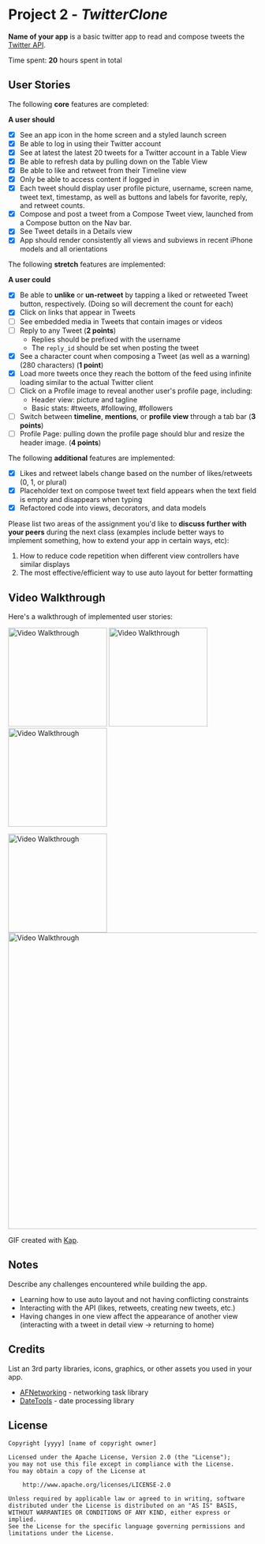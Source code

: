 # Project 2 - *TwitterClone*

**Name of your app** is a basic twitter app to read and compose tweets the [Twitter API](https://apps.twitter.com/).

Time spent: **20** hours spent in total

## User Stories

The following **core** features are completed:

**A user should**

- [X] See an app icon in the home screen and a styled launch screen
- [X] Be able to log in using their Twitter account
- [X] See at latest the latest 20 tweets for a Twitter account in a Table View
- [X] Be able to refresh data by pulling down on the Table View
- [X] Be able to like and retweet from their Timeline view
- [X] Only be able to access content if logged in
- [X] Each tweet should display user profile picture, username, screen name, tweet text, timestamp, as well as buttons and labels for favorite, reply, and retweet counts.
- [X] Compose and post a tweet from a Compose Tweet view, launched from a Compose button on the Nav bar.
- [X] See Tweet details in a Details view
- [X] App should render consistently all views and subviews in recent iPhone models and all orientations

The following **stretch** features are implemented:

**A user could**

- [X] Be able to **unlike** or **un-retweet** by tapping a liked or retweeted Tweet button, respectively. (Doing so will decrement the count for each)
- [X] Click on links that appear in Tweets
- [ ] See embedded media in Tweets that contain images or videos
- [ ] Reply to any Tweet (**2 points**)
  - Replies should be prefixed with the username
  - The `reply_id` should be set when posting the tweet
- [X] See a character count when composing a Tweet (as well as a warning) (280 characters) (**1 point**)
- [X] Load more tweets once they reach the bottom of the feed using infinite loading similar to the actual Twitter client
- [ ] Click on a Profile image to reveal another user's profile page, including:
  - Header view: picture and tagline
  - Basic stats: #tweets, #following, #followers
- [ ] Switch between **timeline**, **mentions**, or **profile view** through a tab bar (**3 points**)
- [ ] Profile Page: pulling down the profile page should blur and resize the header image. (**4 points**)

The following **additional** features are implemented:
- [X] Likes and retweet labels change based on the number of likes/retweets (0, 1, or plural)
- [X] Placeholder text on compose tweet text field appears when the text field is empty and disappears when typing
- [X] Refactored code into views, decorators, and data models

Please list two areas of the assignment you'd like to **discuss further with your peers** during the next class (examples include better ways to implement something, how to extend your app in certain ways, etc):

1. How to reduce code repetition when different view controllers have similar displays
2. The most effective/efficient way to use auto layout for better formatting

## Video Walkthrough

Here's a walkthrough of implemented user stories:

<p float="left">
<img src='Demos/TwitterDemo1.gif' title='First demo' width='200' alt='Video Walkthrough' />
<img src='Demos/TwitterDemo2.gif' title='Second demo' width='200' alt='Video Walkthrough' />
<img src='Demos/TwitterDemo3.gif' title='Third demo' width='200' alt='Video Walkthrough' />
</p>

<p float="left">
<img src='Demos/TwitterDemo4.gif' title='Fourth demo' width='200' alt='Video Walkthrough' />
<img src='Demos/TwitterDemo5.gif' title='Fifth demo' width='600' alt='Video Walkthrough' />
</p>

GIF created with [Kap](https://getkap.co/).

## Notes

Describe any challenges encountered while building the app.
- Learning how to use auto layout and not having conflicting constraints
- Interacting with the API (likes, retweets, creating new tweets, etc.)
- Having changes in one view affect the appearance of another view (interacting with a tweet in detail view -> returning to home)

## Credits

List an 3rd party libraries, icons, graphics, or other assets you used in your app.

- [AFNetworking](https://github.com/AFNetworking/AFNetworking) - networking task library
- [DateTools](https://github.com/MatthewYork/DateTools) - date processing library

## License

    Copyright [yyyy] [name of copyright owner]

    Licensed under the Apache License, Version 2.0 (the "License");
    you may not use this file except in compliance with the License.
    You may obtain a copy of the License at

        http://www.apache.org/licenses/LICENSE-2.0

    Unless required by applicable law or agreed to in writing, software
    distributed under the License is distributed on an "AS IS" BASIS,
    WITHOUT WARRANTIES OR CONDITIONS OF ANY KIND, either express or implied.
    See the License for the specific language governing permissions and
    limitations under the License.
